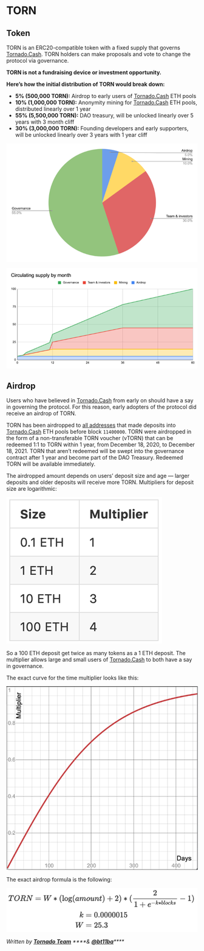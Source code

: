 # TORN

## Token

TORN is an ERC20-compatible token with a fixed supply that governs [Tornado.Cash](https://tornado.cash/). TORN holders can make proposals and vote to change the protocol via governance.

**TORN is not a fundraising device or investment opportunity.**

**Here’s how the initial distribution of TORN would break down:**

* **5% \(500,000 TORN\):** Airdrop to early users of [Tornado.Cash](https://tornado.cash/) ETH pools
* **10% \(1,000,000 TORN\):** Anonymity mining for [Tornado.Cash](https://tornado.cash/) ETH pools, distributed linearly over 1 year
* **55% \(5,500,000 TORN\):** DAO treasury, will be unlocked linearly over 5 years with 3 month cliff
* **30% \(3,000,000 TORN\):** Founding developers and early supporters, will be unlocked linearly over 3 years with 1 year cliff

![](.gitbook/assets/1-bjggju1rn4_qoxgcljfneq.png)

![](.gitbook/assets/1-gmc0jw8zr5xfvrk5zyqmya.png)

## Airdrop <a id="f04d"></a>

Users who have believed in [Tornado.Cash](https://tornado.cash/) from early on should have a say in governing the protocol. For this reason, early adopters of the protocol did receive an airdrop of TORN.

TORN has been airdropped to [all addresses](https://github.com/tornadocash/airdrop/blob/master/airdrop.csv) that made deposits into [Tornado.Cash](https://tornado.cash/) ETH pools before block `11400000`. TORN were airdropped in the form of a non-transferable TORN voucher \(vTORN\) that can be redeemed 1:1 to TORN within 1 year, from December 18, 2020, to December 18, 2021. TORN that aren’t redeemed will be swept into the governance contract after 1 year and become part of the DAO Treasury. Redeemed TORN will be available immediately.

The airdropped amount depends on users’ deposit size and age — larger deposits and older deposits will receive more TORN. Multipliers for deposit size are logarithmic:

![](.gitbook/assets/1-ogfrad8p3gez14zh4jndiq-2x.png)



So a 100 ETH deposit get twice as many tokens as a 1 ETH deposit. The multiplier allows large and small users of [Tornado.Cash](https://tornado.cash/) to both have a say in governance.

The exact curve for the time multiplier looks like this:

![](.gitbook/assets/1-bje88nlnkbe29-zcs5agkw-2x.png)

The exact airdrop formula is the following:

![](.gitbook/assets/1-megm4amqrrkx0qxva9iska-2x.png)

_Written by_ [_**Tornado Team**_](https://tornado-cash.medium.com/tornado-cash-governance-proposal-a55c5c7d0703) _****&_ [_**@bt11ba**_](https://torn.community/u/bt11ba/)_\*\*\*\*_

